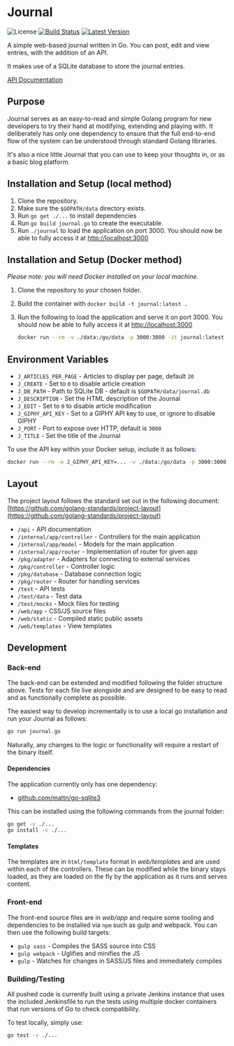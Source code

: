 # Journal

![License](https://img.shields.io/github/license/jamiefdhurst/journal.svg)
[![Build Status](https://ci.jamiehurst.co.uk/job/github/job/journal-folder/job/build/job/main/badge/icon)](https://ci.jamiehurst.co.uk/job/github/job/journal-folder/job/build/job/main/)
[![Latest Version](https://img.shields.io/github/release/jamiefdhurst/journal.svg)](https://github.com/jamiefdhurst/journal/releases)

A simple web-based journal written in Go. You can post, edit and view entries,
with the addition of an API.

It makes use of a SQLite database to store the journal entries.

[API Documentation](api/README.md)

## Purpose

Journal serves as an easy-to-read and simple Golang program for new developers 
to try their hand at modifying, extending and playing with. It deliberately has 
only one dependency to ensure that the full end-to-end flow of the system can 
be understood through standard Golang libraries.

It's also a nice little Journal that you can use to keep your thoughts in, or 
as a basic blog platform.

## Installation and Setup (local method)

1. Clone the repository.
2. Make sure the `$GOPATH/data` directory exists.
3. Run `go get ./...` to install dependencies
4. Run `go build journal.go` to create the executable.
5. Run `./journal` to load the application on port 3000. You should now be able
    to fully access it at [http://localhost:3000](http://localhost:3000)

## Installation and Setup (Docker method)

_Please note: you will need Docker installed on your local machine._

1. Clone the repository to your chosen folder.
2. Build the container with `docker build -t journal:latest .`
3. Run the following to load the application and serve it on port 3000. You
    should now be able to fully access it at [http://localhost:3000](http://localhost:3000)

    ```bash
    docker run --rm -v ./data:/go/data -p 3000:3000 -it journal:latest
    ```

## Environment Variables

* `J_ARTICLES_PER_PAGE` - Articles to display per page, default `20`
* `J_CREATE` - Set to `0` to disable article creation
* `J_DB_PATH` - Path to SQLite DB - default is `$GOPATH/data/journal.db`
* `J_DESCRIPTION` - Set the HTML description of the Journal
* `J_EDIT` - Set to `0` to disable article modification
* `J_GIPHY_API_KEY` - Set to a GIPHY API key to use, or ignore to disable GIPHY
* `J_PORT` - Port to expose over HTTP, default is `3000`
* `J_TITLE` - Set the title of the Journal

To use the API key within your Docker setup, include it as follows:

```bash
docker run --rm -e J_GIPHY_API_KEY=... -v ./data:/go/data -p 3000:3000 -it journal:latest
```

## Layout

The project layout follows the standard set out in the following document:
[https://github.com/golang-standards/project-layout](https://github.com/golang-standards/project-layout)

* `/api` - API documentation
* `/internal/app/controller` - Controllers for the main application
* `/internal/app/model` - Models for the main application
* `/internal/app/router` - Implementation of router for given app
* `/pkg/adapter` - Adapters for connecting to external services
* `/pkg/controller` - Controller logic
* `/pkg/database` - Database connection logic
* `/pkg/router` - Router for handling services
* `/test` - API tests
* `/test/data` - Test data
* `/test/mocks` - Mock files for testing
* `/web/app` - CSS/JS source files
* `/web/static` - Compiled static public assets
* `/web/templates` - View templates

## Development

### Back-end

The back-end can be extended and modified following the folder structure above. 
Tests for each file live alongside and are designed to be easy to read and as 
functionally complete as possible.

The easiest way to develop incrementally is to use a local go installation and 
run your Journal as follows:

```bash
go run journal.go
```

Naturally, any changes to the logic or functionality will require a restart of 
the binary itself.

#### Dependencies

The application currently only has one dependency:

* [github.com/mattn/go-sqlite3](https://github.com/mattn/go-sqlite3)

This can be installed using the following commands from the journal folder:

```bash
go get -v ./...
go install -v ./...
```

#### Templates

The templates are in `html/template` format in _web/templates_ and are used 
within each of the controllers. These can be modified while the binary stays 
loaded, as they are loaded on the fly by the application as it runs and serves 
content.

### Front-end

The front-end source files are in _web/app_ and require some tooling and 
dependencies to be installed via `npm` such as gulp and webpack. You can then 
use the following build targets:

* `gulp sass` - Compiles the SASS source into CSS
* `gulp webpack` - Uglifies and minifies the JS
* `gulp` - Watches for changes in SASS/JS files and immediately compiles

### Building/Testing

All pushed code is currently built using a private Jenkins instance that uses 
the included Jenkinsfile to run the tests using multiple docker containers that 
run versions of Go to check compatibility.

To test locally, simply use:

```bash
go test -v ./...
```
